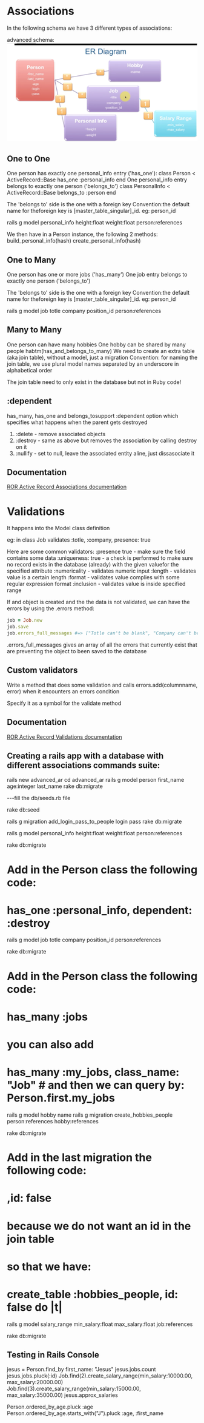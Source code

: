 # Associations
In the following schema we have 3 different types of associations:

advanced schema: ![advanced schema image](./AR-advanced-schema.png "AR advanced schema")

## One to One

One person has exactly one personal_info entry ('has_one'):
  class Person < ActiveRecord::Base
    has_one :personal_info
  end
One personal_info entry belongs to exactly one person ('belongs_to')
  class PersonalInfo < ActiveRecord::Base
    belongs_to :person
  end

The 'belongs to' side is the one with a foreign key
Convention:the default name for theforeign key is [master_table_singular]_id. eg: person_id

rails g model personal_info height:float weight:float person:references

We then have in a Person instance, the following 2 methods:
build_personal_info(hash)
create_personal_info(hash)

## One to Many

One person has one or more jobs ('has_many')
One job entry belongs to exactly one person ('belongs_to')

The 'belongs to' side is the one with a foreign key
Convention:the default name for theforeign key is [master_table_singular]_id. eg: person_id

rails g model job totle company position_id person:references



## Many to Many

One person can have many hobbies
One hobby can be shared by many people
habtm(has_and_belongs_to_many)
We need to create an extra table (aka join table), without a model, just a migration
Convention: for naming the join table, we use plural model names separated by an underscore in alphabetical order

The join table need to only exist in the database but not in Ruby code!


## :dependent
has_many, has_one and belongs_tosupport :dependent option which specifies what happens when the parent gets destroyed

1. :delete - remove associated objects
2. :destroy - same as above but removes the association by calling destroy on it
3. :nullify - set to null, leave the associated entity aline, just dissasociate it

## Documentation
[ROR Active Record Associations documentation](http://guides.rubyonrails.org/association_basics.html)

# Validations
It happens into the Model class definition

eg: in class Job
validates :totle, :company, presence: true

Here are some common validators:
:presence true - make sure the field contains some data
:uniqueness: true - a check is performed to make sure no record exists in the database (already) with the given valuefor the specified attribute
:numericality - validates numeric input
:length - validates value is a certain length
:format - validates value complies with some regular expression format
:inclusion - validates value is inside specified range

If and object is created and the the data is not validated, we can have the errors by using the .errors method:

```ruby
job = Job.new
job.save
job.errors_full_messages #=> ["Totle can't be blank", "Company can't be blank"]
```
.errors_full_messages gives an array of all the errors that currently exist that are preventing the object to been saved to the database

## Custom validators
Write a method that does some validation and calls errors.add(columnname, error) when it encounters an errors condition

Specify it as a symbol for the validate method

## Documentation
[ROR Active Record Validations documentation](http://guides.rubyonrails.org/active_record_validations.html)




Creating a rails app with a database with different associations commands suite:
----------------------------------------------------

rails new advanced_ar
cd advanced_ar
rails g model person first_name age:integer last_name
rake db:migrate

---fill the db/seeds.rb file

rake db:seed

rails g migration add_login_pass_to_people login pass
rake db:migrate


rails g model personal_info height:float weight:float person:references

rake db:migrate

# Add in the Person class the following code:
#   has_one :personal_info, dependent: :destroy

rails g model job totle company position_id person:references

rake db:migrate

# Add in the Person class the following code:
#   has_many :jobs
# you can also add
#   has_many :my_jobs, class_name: "Job" # and then we can query by: Person.first.my_jobs


rails g model hobby name
rails g migration create_hobbies_people person:references hobby:references

rake db:migrate
# Add in the last migration the following code:
# ,id: false
# because we do not want an id in the join table
# so that we have:
# create_table :hobbies_people, id: false do |t|

rails g model salary_range min_salary:float max_salary:float job:references

rake db:migrate

## Testing in Rails Console
jesus = Person.find_by first_name: "Jesus"
jesus.jobs.count
jesus.jobs.pluck(:id)
Job.find(2).create_salary_range(min_salary:10000.00, max_salary:20000.00)
Job.find(3).create_salary_range(min_salary:15000.00, max_salary:35000.00)
jesus.approx_salaries


Person.ordered_by_age.pluck :age
Person.ordered_by_age.starts_with("J").pluck :age, :first_name

